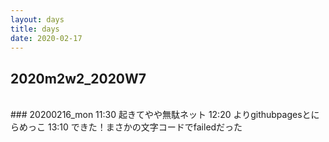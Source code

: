 ```yaml
---
layout: days
title: days
date: 2020-02-17
---
```

## 2020m2w2_2020W7  
<br/>
### 20200216_mon  
11:30 起きてやや無駄ネット  
12:20 よりgithubpagesとにらめっこ  
13:10 できた！まさかの文字コードでfailedだった  
